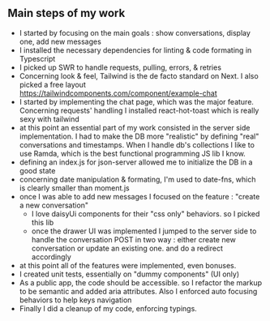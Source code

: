 ## Main steps of my work
- I started by focusing on the main goals : show conversations, display one, add new messages
- I installed the necessary dependencies for linting & code formating in Typescript
- I picked up SWR to handle requests, pulling, errors, & retries
- Concerning look & feel, Tailwind is the de facto standard on Next. I also picked a free layout https://tailwindcomponents.com/component/example-chat
- I started by implementing the chat page, which was the major feature. Concerning requests' handling I installed react-hot-toast which is really sexy with tailwind
- at this point an essential part of my work consisted in the server side implementation. I had to make the DB more "realistic" by defining "real" conversations and timestamps. When I handle db's collections I like to use Ramda, which is the best functional programming JS lib I know. 
- defining an index.js for json-server allowed me to initialize the DB in a good state
- concerning date manipulation & formating, I'm used to date-fns, which is clearly smaller than moment.js
- once I was able to add new messages I focused on the feature : "create a new conversation"
  - I love daisyUi components for their "css only" behaviors. so I picked this lib
  - once the drawer UI was implemented I jumped to the server side to handle the conversation POST in two way : either create new conversation or update an existing one. and do a redirect accordingly
- at this point all of the features were implemented, even bonuses.
- I created unit tests, essentially on "dummy components" (UI only)
- As a public app, the code should be accessible. so I refactor the markup to be semantic and added aria attributes. Also I enforced auto focusing behaviors to help keys navigation
- Finally I did a cleanup of my code, enforcing typings.